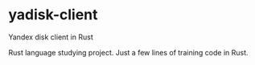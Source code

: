# yadisk-client
Yandex disk client in Rust

Rust language studying project.
Just a few lines of training code in Rust.
